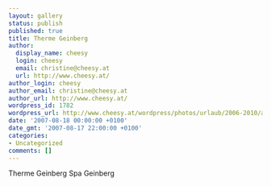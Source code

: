 ```yaml
---
layout: gallery
status: publish
published: true
title: Therme Geinberg
author:
  display_name: cheesy
  login: cheesy
  email: christine@cheesy.at
  url: http://www.cheesy.at/
author_login: cheesy
author_email: christine@cheesy.at
author_url: http://www.cheesy.at/
wordpress_id: 1782
wordpress_url: http://www.cheesy.at/wordpress/photos/urlaub/2006-2010/austria/therme-geinberg/
date: '2007-08-18 00:00:00 +0100'
date_gmt: '2007-08-17 22:00:00 +0100'
categories:
- Uncategorized
comments: []
---
```

<!--:de-->Therme Geinberg
<!--:--><!--:en-->Spa Geinberg
<!--:-->
